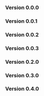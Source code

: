 ### Version 0.0.0
### Version 0.0.1
### Version 0.0.2
### Version 0.0.3
### Version 0.2.0
### Version 0.3.0
### Version 0.4.0
